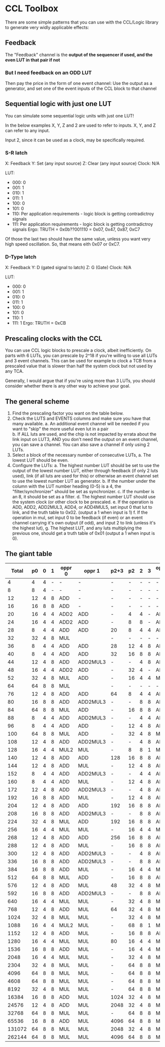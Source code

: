 # CCL Toolbox

There are some simple patterns that you can use with the CCL/Logic library to generate very widly applicable effects:

## Feedback
The "Feedback" channel is the **output of the sequencer if used, and the even LUT in that pair if not**

### But I need feedback on an ODD LUT
Then pay the price in the form of one event channel: Use the output as a generator, and set one of the event inputs of the CCL block to that channel

## Sequential logic with just one LUT
You can simulate some sequential logic units with just one LUT!

In the below examples X, Y, Z and 2 are used to refer to inputs. X, Y, and Z can refer to any input.

Input 2, since it can be used as a clock, may be specifically required.

### S-R latch
X: Feedback
Y: Set (any input source)
Z: Clear (any input source)
Clock: N/A

LUT:
* 000: 0
* 001: 1
* 010: 1
* 011: 1
* 100: 0
* 101: 0
* 110: Per application requirements - logic block is getting contradictroy signals
* 111: Per application requirements - logic block is getting contradictroy signals
Ergo: TRUTH = 0x0b??001110 = 0x07, 0x47, 0x87, 0xC7

Of those the last two should have the same value, unless you want very high speed oscillation. So, that means eith 0x07 or 0xC7.

### D-Type latch
X: Feedback
Y: D (gated signal to latch)
Z: G (Gate)
Clock: N/A

LUT:
* 000: 0
* 001: 1
* 010: 0
* 011: 1
* 100: 0
* 101: 0
* 110: 1
* 111: 1
Ergo: TRUTH = 0xCB

## Prescaling clocks with the CCL

You can use CCL logic blocks to prescale a clock, albeit inefficiently. On parts with 6 LUTs, you can prescale by 2^18 if you're willing to use all LUTs and 3 event channels. This can be used for example to clock a TCB from a prescaled value that is slower than half the system clock but not used by any TCA.

Generally, I would argue that if you're using more than 3 LUTs, you should consider whether there is any other way to achieve your goal.

## The general scheme

1. Find the prescaling factor you want on the table below.
2. Check the LUTS and EVENTS columns and make sure you have that many available.
  a. An additional event channel will be needed if you want to "skip" the more useful even lut in a pair\
  b. If ALL luts are used, and the chip is not impacted by errata about the link input on LUT3, AND you don't need the output on an event channel, you can save a channel. You can also save a channel if only using 2 LUTs.
3. Select a block of the necessary number of consecutive LUTs,
  a. The lowest LUT should be even.
4. Configure the LUTs:
  a. The highest number LUT should be set to use the output of the lowest number LUT, either through feedback (if only 2 luts used), link (if all luts are used for this) or otherwise an event channel set to use the lowest number LUT as generator.
  b. If the number under the column with the LUT number heading (0-5) is a 4, the "filter/synchronizer" should be set as synchronizer.
  c. If the number is an 8, it should be set as a filter.
  d. The highest number LUT should use the system clock (or other clock to be prescaled.
  e. If the operation is ADD, ADD2, ADD2MUL3, ADD4, or ADD4MUL5, set input 0 that lut to link, and the truth table to 0x02. (output a 1 when input is 1)
  f. If the operation in mul, set input 0 to be feedback (if even) or an event channel carrying it's own output (if odd), and input 2 to link (unless it's the highest lut),
  g. The highest LUT, and any luts multiplying the previous one, should get a truth table of 0x01 (output a 1 when input is 0).



## The giant table

| Total | p0 | 0 | 1 | oppr 0    | oppr 1    | p2+3 | p2 | 2 | 3 | oppr 2    | oppr 3    | p3 | 4 | 5 | op4 | LUTS | Events |
|-------|----|---|---|-----------|-----------|------|----|---|---|-----------|-----------|----|---|---|-----|------|--------|
|     4 |  4 | 4 | - |         - |         - |    - |  - | - | - |         - |         - |  - | - | - |   - |    2 |      0 |
|     8 |  8 | 4 | - |         - |         - |    - |  - | - | - |         - |         - |  - | - | - |   - |    2 |      0 |
|    12 | 12 | 4 | 8 |       ADD |         - |    - |  - | - | - |         - |         - |  - | - | - |   - |    2 |      0 |
|    16 | 16 | 8 | 8 |       ADD |         - |    - |  - | - | - |         - |         - |  - | - | - |   - |    2 |      0 |
|    20 | 16 | 4 | 4 |      ADD2 |       ADD |    - |  4 | 4 | - |       ADD |         - |  - | - | - |   - |    3 |      1 |
|    24 | 16 | 4 | 4 |      ADD2 |       ADD |    - |  8 | 8 | - |       ADD |         - |  - | - | - |   - |    3 |      1 |
|    28 |  8 | 4 | 4 |       ADD |       ADD |   20 |  8 | 4 | 4 |       ADD |       ADD | 12 | 4 | 8 | ADD |    6 |      0 |
|    32 | 32 | 4 | 8 |       MUL |           |    - |  - | - | - |         - |         - |  - | - | - |   - |    2 |      0 |
|    36 |  8 | 4 | 4 |       ADD |       ADD |   28 | 12 | 4 | 8 |       ADD |       ADD | 16 | 8 | 8 | ADD |    6 |      0 |
|    40 |  8 | 4 | 4 |       ADD |       ADD |   32 | 16 | 8 | 8 |       ADD |       ADD | 16 | 8 | 8 | ADD |    6 |      0 |
|    44 | 12 | 4 | 8 |       ADD |  ADD2MUL3 |    - |  - | 4 | 8 |       ADD |         - |  - | - | - |   - |    4 |      2 |
|    48 | 16 | 4 | 4 |      ADD2 |       ADD |    - | 32 | 4 | - |       ADD |  ADD4MUL5 |  - | 4 | 4 |   - |    5 |      1 |
|    52 | 32 | 4 | 8 |       MUL |       ADD |    - | 16 | 4 | 4 |       MUL |      ADD4 |  - | 4 | - |   - |    5 |      1 |
|    64 | 64 | 8 | 8 |       MUL |           |    - |  - | - | - |         - |         - |  - | - | - |   - |    2 |      0 |
|    76 | 12 | 4 | 8 |       ADD |       ADD |   64 |  8 | 4 | 4 |       ADD |       MUL |  8 | 4 | 4 | ADD |    6 |      0 |
|    80 | 16 | 8 | 8 |       ADD |  ADD2MUL3 |    - |  - | 8 | 8 |       ADD |         - |  - | - | - |   - |    4 |      2 |
|    84 | 64 | 8 | 8 |       MUL |       ADD |    - | 16 | 8 | 8 |       ADD |      ADD4 |  - | 4 | - |   - |    5 |      1 |
|    88 |  8 | 4 | 4 |       ADD |  ADD2MUL3 |    - |  - | 4 | 4 |       ADD |  ADD4MUL5 |  - | 4 | 4 |   - |    6 |      1 |
|    96 |  8 | 4 | 4 |       ADD |       ADD |    - | 12 | 4 | 8 |       ADD |      MUL4 |  - | 4 | - |   - |    5 |      1 |
|   100 | 64 | 8 | 8 |       MUL |       ADD |    - | 32 | 4 | 8 |       MUL |      ADD4 |  - | 4 | - |   - |    5 |      1 |
|   108 | 12 | 4 | 8 |       ADD |  ADD2MUL3 |    - |  - | 4 | 8 |       ADD |  ADD4MUL5 |  - | 4 | 4 | ADD |    6 |      1 |
|   128 | 16 | 4 | 4 |      MUL2 |       MUL |    - |  8 | 8 | 1 |       MUL |         - |  - | - | - |   - |    3 |      1 |
|   140 | 12 | 4 | 8 |       ADD |       ADD |  128 | 16 | 8 | 8 |       ADD |       MUL |  8 | 4 | 4 | ADD |    6 |      0 |
|   144 | 12 | 4 | 8 |       ADD |       MUL |    - | 12 | 4 | 8 |       ADD |         - |  - | - | - |   - |    4 |      1 |
|   152 |  8 | 4 | 4 |       ADD |  ADD2MUL3 |    - |  - | 4 | 4 |       ADD |  ADD4MUL5 |  - | 4 | 8 |   - |    6 |      1 |
|   160 |  8 | 4 | 4 |       ADD |       MUL |    - | 12 | 4 | 8 |       ADD |      ADD4 |  - | 8 | - |   - |    5 |      1 |
|   172 | 12 | 4 | 8 |       ADD |  ADD2MUL3 |    - |  - | 4 | 8 |       ADD |  ADD4MUL5 |  - | 4 | 8 |   - |    6 |      1 |
|   192 | 16 | 8 | 8 |       ADD |       MUL |    - | 12 | 4 | 8 |       ADD |         - |  - | - | - |   - |    4 |      1 |
|   204 | 12 | 4 | 8 |       ADD |       ADD |  192 | 16 | 8 | 8 |       ADD |       MUL | 12 | 4 | 8 | ADD |    6 |      0 |
|   208 | 16 | 8 | 8 |       ADD |  ADD2MUL3 |    - |  - | 8 | 8 |       ADD |  ADD4MUL5 |  - | 4 | 4 |   - |    6 |      1 |
|   224 | 32 | 4 | 8 |       MUL |       ADD |  192 | 16 | 8 | 8 |       ADD |       MUL | 12 | 4 | 8 | ADD |    6 |      0 |
|   256 | 16 | 4 | 4 |       MUL |       MUL |    - | 16 | 4 | 4 |       MUL |         - |  - | - | - |   - |    4 |      1 |
|   268 | 12 | 4 | 8 |       ADD |       ADD |  256 | 16 | 8 | 8 |       ADD |       MUL | 16 | 8 | 8 | ADD |    6 |      0 |
|   288 | 12 | 4 | 8 |       ADD |       MUL |    - | 16 | 8 | 8 |       ADD |      ADD4 |  - | 8 | - |   - |    5 |      1 |
|   300 | 12 | 4 | 8 |       ADD |  ADD2MUL3 |    - |  - | 4 | 8 |       ADD |  ADD4MUL5 |  - | 8 | 8 |   - |    6 |      2 |
|   336 | 16 | 8 | 8 |       ADD |  ADD2MUL3 |    - |  - | 8 | 8 |       ADD |  ADD4MUL5 |  - | 4 | 8 |   - |    6 |      2 |
|   384 | 16 | 8 | 8 |       ADD |       MUL |    - | 16 | 4 | 4 |       MUL |      ADD4 |  - | 8 | - |   - |    5 |      1 |
|   512 | 64 | 8 | 8 |       MUL |       ADD |    - | 16 | 8 | 8 |       ADD |      MUL4 |  - | 4 | - |   - |    5 |      1 |
|   576 | 12 | 4 | 8 |       ADD |       MUL |   48 | 32 | 4 | 8 |       MUL |       ADD | 16 | 4 | 4 | MUL |    6 |      2 |
|   592 | 16 | 8 | 8 |       ADD |  ADD2MUL3 |    - |  - | 8 | 8 |       ADD |  ADD4MUL5 |  - | 8 | 8 |   - |    6 |      1 |
|   640 | 16 | 4 | 4 |       MUL |       MUL |    - | 32 | 4 | 8 |       MUL |      ADD4 |  - | 8 | - |   - |    5 |      2 |
|   768 | 12 | 4 | 8 |       ADD |       MUL |   64 | 32 | 4 | 8 |       MUL |       ADD | 32 | 4 | 8 | MUL |    6 |      2 |
|  1024 | 32 | 4 | 8 |       MUL |       MUL |    - | 32 | 4 | 8 |       MUL |         - |  - | - | - |   - |    4 |      2 |
|  1088 | 16 | 4 | 4 |      MUL2 |       MUL |    - | 68 | 8 | 1 |       MUL |  ADD4MUL5 |  - | 8 | 4 | MUL |    5 |      3 |
|  1152 | 12 | 4 | 8 |       ADD |       MUL |    - | 16 | 8 | 8 |       ADD |      MUL4 |  - | 8 | - |   - |    5 |      1 |
|  1280 | 16 | 4 | 4 |       MUL |       MUL |   80 | 16 | 4 | 4 |       MUL |       ADD | 64 | 8 | 8 | MUL |    6 |      2 |
|  1536 | 16 | 8 | 8 |       ADD |       MUL |    - | 16 | 4 | 4 |       MUL |      MUL4 |  - | 8 | - |   - |    5 |      2 |
|  2048 | 16 | 4 | 4 |       MUL |       MUL |    - | 32 | 4 | 8 |       MUL |      MUL4 |  - | 8 | - |   - |    5 |      2 |
|  2304 | 32 | 4 | 8 |       MUL |       MUL |    - | 64 | 8 | 8 |       MUL |      ADD4 |  - | 8 | - |   - |    5 |      2 |
|  4096 | 64 | 8 | 8 |       MUL |       MUL |    - | 64 | 8 | 8 |       MUL |         - |  - | - | - |   - |    4 |      2 |
|  4608 | 64 | 8 | 8 |       MUL |       MUL |    - | 64 | 8 | 8 |       MUL |      ADD4 |  - | 8 | 4 | ADD |    5 |      2 |
|  8192 | 32 | 4 | 8 |       MUL |       MUL |    - | 64 | 8 | 8 |       MUL |      MUL4 |  - | 8 | - |   - |    5 |      2 |
| 16384 | 16 | 8 | 8 |       ADD |       MUL | 1024 | 32 | 4 | 8 |       MUL |       MUL | 32 | 4 | 8 | MUL |    6 |      2 |
| 24576 | 12 | 4 | 8 |       ADD |       MUL | 2048 | 32 | 4 | 8 |       MUL |       MUL | 64 | 8 | 8 | MUL |    6 |      2 |
| 32768 | 64 | 8 | 8 |       MUL |       MUL |    - | 64 | 8 | 8 |       MUL |      MUL4 |  - | 8 | 4 |   - |    5 |      2 |
| 65536 | 16 | 8 | 8 |       ADD |       MUL | 4096 | 64 | 8 | 8 |       MUL |       MUL | 64 | 8 | 8 | MUL |    6 |      3 |
|131072 | 64 | 8 | 8 |       MUL |       MUL | 2048 | 32 | 4 | 8 |       MUL |       MUL | 64 | 8 | 8 | MUL |    6 |      3 |
|262144 | 64 | 8 | 8 |       MUL |       MUL | 4096 | 64 | 8 | 8 |       MUL |       MUL | 64 | 8 | 8 | MUL |    6 |      3 |
